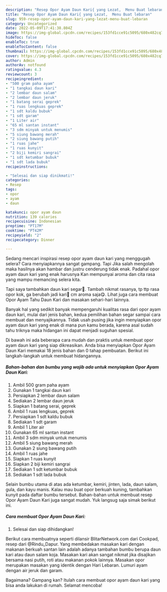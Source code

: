 ```yaml
---
description: "Resep Opor Ayam Daun Kari{ yang Lezat,  Menu Buat lebaran"
title: "Resep Opor Ayam Daun Kari{ yang Lezat,  Menu Buat lebaran"
slug: 959-resep-opor-ayam-daun-kari-yang-lezat-menu-buat-lebaran
category: Uncategorized
date: 2022-05-09T17:41:38.804Z
image: https://img-global.cpcdn.com/recipes/153fd1cce91c5095/680x482cq70/opor-ayam-daun-kari-foto-resep-utama.jpg
hideToc: false
enableToc: true
enableTocContent: false
thumbnail: https://img-global.cpcdn.com/recipes/153fd1cce91c5095/680x482cq70/opor-ayam-daun-kari-foto-resep-utama.jpg
cover: https://img-global.cpcdn.com/recipes/153fd1cce91c5095/680x482cq70/opor-ayam-daun-kari-foto-resep-utama.jpg
author: Admin
authorAv: notfound
ratingvalue: 4.3
reviewcount: 3
recipeingredient:
- "500 gram paha ayam"
- "1 tangkai daun kari"
- "2 lembar daun salam"
- "2 lembar daun jeruk"
- "1 batang serai geprek"
- "1 ruas lengkuas geprek"
- "1 sdt kaldu bubuk"
- "1 sdt garam"
- "1 Liter air"
- "65 ml santan instant"
- "3 sdm minyak untuk menumis"
- "5 siung bawang merah"
- "2 siung bawang putih"
- "1 ruas jahe"
- "1 ruas kunyit"
- "2 biji kemiri sangrai"
- "1 sdt ketumbar bubuk"
- "1 sdt lada bubuk"
recipeinstructions:

- "Selesai dan siap dinikmati!"
categories:
- Resep
tags:
- opor
- ayam
- daun

katakunci: opor ayam daun 
nutrition: 139 calories
recipecuisine: Indonesian
preptime: "PT17M"
cooktime: "PT42M"
recipeyield: "2"
recipecategory: Dinner

---
```



Sedang mencari inspirasi resep opor ayam daun kari yang menggugah selera? Cara menyiapkannya sangat gampang. Tapi Jika salah mengolah maka hasilnya akan hambar dan justru cenderung tidak enak. Padahal opor ayam daun kari yang enak harusnya Kan mempunyai aroma dan cita rasa yang mampu memancing selera kita.


Tapi saya tambahkan daun kari segar🤭. Tambah nikmat rasanya, tp ttp rasa opor kok, ga berubah jadi kari🤭 cm aroma saja😋. Lihat juga cara membuat Opor Ayam Tahu Daun Kari dan masakan sehari-hari lainnya.

Banyak hal yang sedikit banyak mempengaruhi kualitas rasa dari opor ayam daun kari, mulai dari jenis bahan, kedua pemilihan bahan segar sampai cara membuat dan menyajikannya. Tidak usah pusing jika ingin menyiapkan opor ayam daun kari yang enak di mana pun kamu berada, karena asal sudah tahu triknya maka hidangan ini dapat menjadi suguhan spesial.


Di bawah ini ada beberapa cara mudah dan praktis untuk membuat opor ayam daun kari yang siap dikreasikan. Anda bisa menyiapkan Opor Ayam Daun Kari memakai 18 jenis bahan dan 0 tahap pembuatan. Berikut ini langkah-langkah untuk membuat hidangannya.

<!--inarticleads1-->

##### Bahan-bahan dan bumbu yang wajib ada untuk menyiapkan Opor Ayam Daun Kari:

1. Ambil 500 gram paha ayam
1. Gunakan 1 tangkai daun kari
1. Persiapkan 2 lembar daun salam
1. Sediakan 2 lembar daun jeruk
1. Siapkan 1 batang serai, geprek
1. Ambil 1 ruas lengkuas, geprek
1. Persiapkan 1 sdt kaldu bubuk
1. Sediakan 1 sdt garam
1. Ambil 1 Liter air
1. Gunakan 65 ml santan instant
1. Ambil 3 sdm minyak untuk menumis
1. Ambil 5 siung bawang merah
1. Gunakan 2 siung bawang putih
1. Ambil 1 ruas jahe
1. Siapkan 1 ruas kunyit
1. Siapkan 2 biji kemiri sangrai
1. Sediakan 1 sdt ketumbar bubuk
1. Sediakan 1 sdt lada bubuk


Selain bumbu utama di atas ada ketumbar, kemiri, jinten, lada, daun salam, gula, dan kayu manis. Kalau mau buat opor berkuah kuning, tambahkan kunyit pada daftar bumbu tersebut. Bahan-bahan untuk membuat resep Opor Ayam Daun Kari juga sangat mudah. Yuk langsug saja simak berikut ini. 

<!--inarticleads2-->

##### Cara membuat Opor Ayam Daun Kari:


1. Selesai dan siap dihidangkan!

Berikut cara membuatnya seperti dilansir BlitarNetwork.com dari Cookpad, resep dari @Rindu_Dapur. Yang membedakan masakan kari dengan makanan berkuah santan lain adalah adanya tambahan bumbu berupa daun kari atau daun salam koja. Masakan kari akan sangat nikmat jika disajikan bersama nasi putih, roti atau makanan pokok lainnya. Masakan opor merupakan masakan yang identik dengan Hari Lebaran. Lumuri ayam dengan air jeruk dan garam. 

Bagaimana? Gampang kan? Itulah cara membuat opor ayam daun kari yang bisa anda lakukan di rumah. Selamat mencoba!
